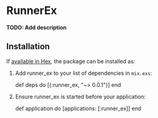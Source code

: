 # RunnerEx

**TODO: Add description**

## Installation

If [available in Hex](https://hex.pm/docs/publish), the package can be installed as:

  1. Add runner_ex to your list of dependencies in `mix.exs`:

        def deps do
          [{:runner_ex, "~> 0.0.1"}]
        end

  2. Ensure runner_ex is started before your application:

        def application do
          [applications: [:runner_ex]]
        end

